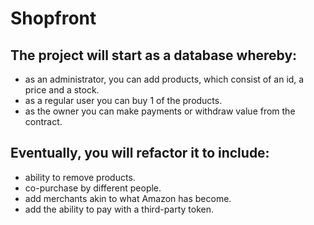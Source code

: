 # Shopfront

## The project will start as a database whereby:
* as an administrator, you can add products, which consist of an id, a price and a stock.
* as a regular user you can buy 1 of the products.
* as the owner you can make payments or withdraw value from the contract.

## Eventually, you will refactor it to include:
* ability to remove products.
* co-purchase by different people.
* add merchants akin to what Amazon has become.
* add the ability to pay with a third-party token.
